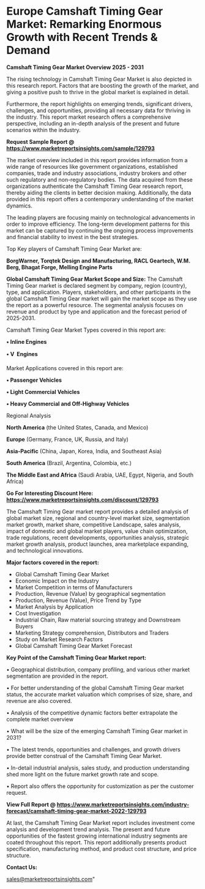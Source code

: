 # Europe Camshaft Timing Gear Market: Remarking Enormous Growth with Recent Trends & Demand

<Strong> Camshaft Timing Gear Market Overview 2025 - 2031</strong>

The rising technology in Camshaft Timing Gear Market is also depicted in this research report. Factors that are boosting the growth of the market, and giving a positive push to thrive in the global market is explained in detail.

Furthermore, the report highlights on emerging trends, significant drivers, challenges, and opportunities, providing all necessary data for thriving in the industry. This report market research offers a comprehensive perspective, including an in-depth analysis of the present and future scenarios within the industry.

<strong>Request Sample Report @ <a href=https://www.marketreportsinsights.com/sample/129793>https://www.marketreportsinsights.com/sample/129793</a></strong>

The market overview included in this report provides information from a wide range of resources like government organizations, established companies, trade and industry associations, industry brokers and other such regulatory and non-regulatory bodies. The data acquired from these organizations authenticate the Camshaft Timing Gear research report, thereby aiding the clients in better decision making. Additionally, the data provided in this report offers a contemporary understanding of the market dynamics.

The leading players are focusing mainly on technological advancements in order to improve efficiency. The long-term development patterns for this market can be captured by continuing the ongoing process improvements and financial stability to invest in the best strategies.

Top Key players of Camshaft Timing Gear Market are:

<strong>BorgWarner, Torqtek Design and Manufacturing, RACL Geartech, W.M. Berg, Bhagat Forge, Melling Engine Parts</strong>

<strong><b>Global Camshaft Timing Gear Market Scope and Size:</b></strong>
The Camshaft Timing Gear market is declared segment by company, region (country), type, and application. Players, stakeholders, and other participants in the global Camshaft Timing Gear market will gain the market scope as they use the report as a powerful resource. The segmental analysis focuses on revenue and product by type and application and the forecast period of 2025-2031.

Camshaft Timing Gear Market Types covered in this report are:

<strong>• Inline Engines

• V  Engines</strong>

Market Applications covered in this report are:

<strong>• Passenger Vehicles

• Light Commercial Vehicles

• Heavy Commercial and Off-Highway Vehicles</strong> 

Regional Analysis

<strong>North America</strong> (the United States, Canada, and Mexico)

<strong>Europe</strong> (Germany, France, UK, Russia, and Italy)

<strong>Asia-Pacific</strong> (China, Japan, Korea, India, and Southeast Asia)

<strong>South America</strong> (Brazil, Argentina, Colombia, etc.)

<strong>The Middle East and Africa</strong> (Saudi Arabia, UAE, Egypt, Nigeria, and South Africa)

<strong>Go For Interesting Discount Here: <a href=https://www.marketreportsinsights.com/discount/129793>https://www.marketreportsinsights.com/discount/129793</a></strong>

The Camshaft Timing Gear market report provides a detailed analysis of global market size, regional and country-level market size, segmentation market growth, market share, competitive Landscape, sales analysis, impact of domestic and global market players, value chain optimization, trade regulations, recent developments, opportunities analysis, strategic market growth analysis, product launches, area marketplace expanding, and technological innovations.

<strong><b>Major factors covered in the report:</b></strong>
<ul>
  <li>Global Camshaft Timing Gear Market </li>
  <li>Economic Impact on the Industry</li>
  <li>Market Competition in terms of Manufacturers</li>
  <li>Production, Revenue (Value) by geographical segmentation</li>
  <li>Production, Revenue (Value), Price Trend by Type</li>
  <li>Market Analysis by Application</li>
  <li>Cost Investigation</li>
  <li>Industrial Chain, Raw material sourcing strategy and Downstream Buyers</li>
  <li>Marketing Strategy comprehension, Distributors and Traders</li>
  <li>Study on Market Research Factors</li>
  <li>Global Camshaft Timing Gear Market Forecast</li>
</ul>

<strong><b>Key Point of the Camshaft Timing Gear Market report:</b></strong>

• Geographical distribution, company profiling, and various other market segmentation are provided in the report.

• For better understanding of the global Camshaft Timing Gear market status, the accurate market valuation which comprises of size, share, and revenue are also covered.

• Analysis of the competitive dynamic factors better extrapolate the complete market overview

• What will be the size of the emerging Camshaft Timing Gear market in 2031?

• The latest trends, opportunities and challenges, and growth drivers provide better construal of the Camshaft Timing Gear Market.

• In-detail industrial analysis, sales study, and production understanding shed more light on the future market growth rate and scope.

• Report also offers the opportunity for customization as per the customer request.

<strong><b>View Full Report @ <a href=https://www.marketreportsinsights.com/industry-forecast/camshaft-timing-gear-market-2022-129793>https://www.marketreportsinsights.com/industry-forecast/camshaft-timing-gear-market-2022-129793</a></b></strong>


At last, the Camshaft Timing Gear Market report includes investment come analysis and development trend analysis. The present and future opportunities of the fastest growing international industry segments are coated throughout this report. This report additionally presents product specification, manufacturing method, and product cost structure, and price structure.

<strong>Contact Us:</strong>

sales@marketreportsinsights.com"
